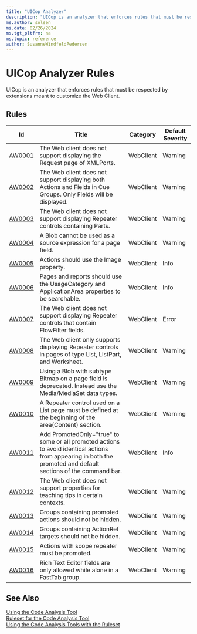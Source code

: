 ```yaml
---
title: "UICop Analyzer"
description: "UICop is an analyzer that enforces rules that must be respected by extensions meant to customize the Web Client."
ms.author: solsen
ms.date: 02/26/2024
ms.tgt_pltfrm: na
ms.topic: reference
author: SusanneWindfeldPedersen
---
```

[//]: # (START>DO_NOT_EDIT)
[//]: # (IMPORTANT:Do not edit any of the content between here and the END>DO_NOT_EDIT.)
[//]: # (Any modifications should be made in the .xml files in the ModernDev repo.)
# UICop Analyzer Rules
UICop is an analyzer that enforces rules that must be respected by extensions meant to customize the Web Client.

## Rules

|Id|Title|Category|Default Severity|
|--|-----------|--------|----------------|
|[AW0001](uicop-aw0001.md)|The Web client does not support displaying the Request page of XMLPorts.|WebClient|Warning|
|[AW0002](uicop-aw0002.md)|The Web client does not support displaying both Actions and Fields in Cue Groups. Only Fields will be displayed.|WebClient|Warning|
|[AW0003](uicop-aw0003.md)|The Web client does not support displaying Repeater controls containing Parts.|WebClient|Warning|
|[AW0004](uicop-aw0004.md)|A Blob cannot be used as a source expression for a page field.|WebClient|Warning|
|[AW0005](uicop-aw0005.md)|Actions should use the Image property.|WebClient|Info|
|[AW0006](uicop-aw0006.md)|Pages and reports should use the UsageCategory and ApplicationArea properties to be searchable.|WebClient|Info|
|[AW0007](uicop-aw0007.md)|The Web client does not support displaying Repeater controls that contain FlowFilter fields.|WebClient|Error|
|[AW0008](uicop-aw0008.md)|The Web client only supports displaying Repeater controls in pages of type List, ListPart, and Worksheet.|WebClient|Warning|
|[AW0009](uicop-aw0009.md)|Using a Blob with subtype Bitmap on a page field is deprecated. Instead use the Media/MediaSet data types.|WebClient|Warning|
|[AW0010](uicop-aw0010.md)|A Repeater control used on a List page must be defined at the beginning of the area(Content) section.|WebClient|Warning|
|[AW0011](uicop-aw0011.md)|Add PromotedOnly="true" to some or all promoted actions to avoid identical actions from appearing in both the promoted and default sections of the command bar.|WebClient|Info|
|[AW0012](uicop-aw0012.md)|The Web client does not support properties for teaching tips in certain contexts.|WebClient|Warning|
|[AW0013](uicop-aw0013.md)|Groups containing promoted actions should not be hidden.|WebClient|Warning|
|[AW0014](uicop-aw0014.md)|Groups containing ActionRef targets should not be hidden.|WebClient|Warning|
|[AW0015](uicop-aw0015.md)|Actions with scope repeater must be promoted.|WebClient|Warning|
|[AW0016](uicop-aw0016.md)|Rich Text Editor fields are only allowed while alone in a FastTab group.|WebClient|Warning|

[//]: # (IMPORTANT: END>DO_NOT_EDIT)
## See Also  
[Using the Code Analysis Tool](../devenv-using-code-analysis-tool.md)  
[Ruleset for the Code Analysis Tool](../devenv-rule-set-syntax-for-code-analysis-tools.md)  
[Using the Code Analysis Tools with the Ruleset](../devenv-using-code-analysis-tool-with-rule-set.md)